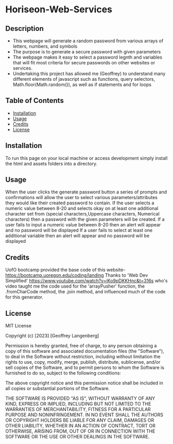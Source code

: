 # Horiseon-Web-Services

## Description


- This webpage will generate a random password from various arrays of letters, numbers, and symbols
- The purpose is to generate a secure password with given parameters
- The webpage makes it easy to select a password legnth and variables that will fit most criteria for secure passwords on other websites or services.
- Undertaking this project has allowed me (Geoffrey) to understand many different elements of javascript such as functions, query selectors, Math.floor(Math.random()), as well as if statements and for loops

## Table of Contents 


- [Installation](#installation)
- [Usage](#usage)
- [Credits](#credits)
- [License](#license)

## Installation

To run this page on your local machine or access development simply install the html and assets folders into a directory.

## Usage

When the user clicks the generate password button a series of prompts and confirmations will allow the user to select various
parameters/attributes they would like their created password to contain.
If the user selects a numeric value between 8-20 and selects okay on at least one additional character set from (special characters,Uppercase characters, Numerical characters)
then a password with the given parameters will be created.
If a user fails to input a numeric value between 8-20 then an alert will appear and no password will be displayed
If a user fails to select at least one additional variable then an alert will appear and no password will be displayed

## Credits

UofO bootcamp provided the base code of this website- https://bootcamp.uoregon.edu/coding/landing
Thanks to 'Web Dev Simplified' https://www.youtube.com/watch?v=iKo9pDKKHnc&t=316s who's video taught me the code used for the 'arrayPusher' function, the .fromCharCode method, the .join method, and influenced much of the code for this generator.

## License

MIT License

Copyright (c) [2023] [Geoffrey Langenberg]

Permission is hereby granted, free of charge, to any person obtaining a copy
of this software and associated documentation files (the "Software"), to deal
in the Software without restriction, including without limitation the rights
to use, copy, modify, merge, publish, distribute, sublicense, and/or sell
copies of the Software, and to permit persons to whom the Software is
furnished to do so, subject to the following conditions:

The above copyright notice and this permission notice shall be included in all
copies or substantial portions of the Software.

THE SOFTWARE IS PROVIDED "AS IS", WITHOUT WARRANTY OF ANY KIND, EXPRESS OR
IMPLIED, INCLUDING BUT NOT LIMITED TO THE WARRANTIES OF MERCHANTABILITY,
FITNESS FOR A PARTICULAR PURPOSE AND NONINFRINGEMENT. IN NO EVENT SHALL THE
AUTHORS OR COPYRIGHT HOLDERS BE LIABLE FOR ANY CLAIM, DAMAGES OR OTHER
LIABILITY, WHETHER IN AN ACTION OF CONTRACT, TORT OR OTHERWISE, ARISING FROM,
OUT OF OR IN CONNECTION WITH THE SOFTWARE OR THE USE OR OTHER DEALINGS IN THE
SOFTWARE.